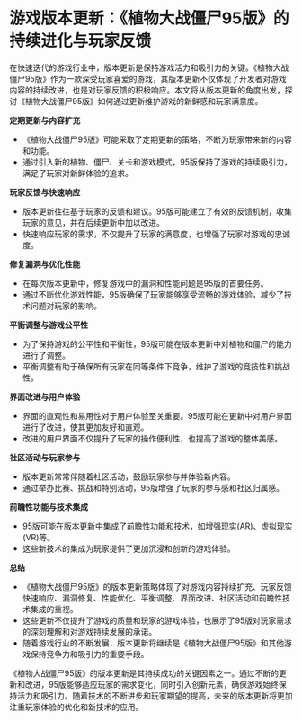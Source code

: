 # 游戏版本更新：《植物大战僵尸95版》的持续进化与玩家反馈

在快速迭代的游戏行业中，版本更新是保持游戏活力和吸引力的关键。《植物大战僵尸95版》作为一款深受玩家喜爱的游戏，其版本更新不仅体现了开发者对游戏内容的持续改进，也是对玩家反馈的积极响应。本文将从版本更新的角度出发，探讨《植物大战僵尸95版》如何通过更新维护游戏的新鲜感和玩家满意度。

**定期更新与内容扩充**
- 《植物大战僵尸95版》可能采取了定期更新的策略，不断为玩家带来新的内容和功能。
- 通过引入新的植物、僵尸、关卡和游戏模式，95版保持了游戏的持续吸引力，满足了玩家对新鲜体验的追求。

**玩家反馈与快速响应**
- 版本更新往往基于玩家的反馈和建议。95版可能建立了有效的反馈机制，收集玩家的意见，并在后续更新中加以改进。
- 快速响应玩家的需求，不仅提升了玩家的满意度，也增强了玩家对游戏的忠诚度。

**修复漏洞与优化性能**
- 在每次版本更新中，修复游戏中的漏洞和性能问题是95版的首要任务。
- 通过不断优化游戏性能，95版确保了玩家能够享受流畅的游戏体验，减少了技术问题对玩家的影响。

**平衡调整与游戏公平性**
- 为了保持游戏的公平性和平衡性，95版可能在版本更新中对植物和僵尸的能力进行了调整。
- 平衡调整有助于确保所有玩家在同等条件下竞争，维护了游戏的竞技性和挑战性。

**界面改进与用户体验**
- 界面的直观性和易用性对于用户体验至关重要。95版可能在更新中对用户界面进行了改进，使其更加友好和直观。
- 改进的用户界面不仅提升了玩家的操作便利性，也提高了游戏的整体美感。

**社区活动与玩家参与**
- 版本更新常常伴随着社区活动，鼓励玩家参与并体验新内容。
- 通过举办比赛、挑战和特别活动，95版增强了玩家的参与感和社区归属感。

**前瞻性功能与技术集成**
- 95版可能在版本更新中集成了前瞻性功能和技术，如增强现实(AR)、虚拟现实(VR)等。
- 这些新技术的集成为玩家提供了更加沉浸和创新的游戏体验。

**总结**
- 《植物大战僵尸95版》的版本更新策略体现了对游戏内容持续扩充、玩家反馈快速响应、漏洞修复、性能优化、平衡调整、界面改进、社区活动和前瞻性技术集成的重视。
- 这些更新不仅提升了游戏的质量和玩家的游戏体验，也展示了95版对玩家需求的深刻理解和对游戏持续发展的承诺。
- 随着游戏行业的不断发展，版本更新将继续是《植物大战僵尸95版》和其他游戏保持竞争力和吸引力的重要手段。

《植物大战僵尸95版》的版本更新是其持续成功的关键因素之一。通过不断的更新和改进，95版能够适应玩家的需求变化，同时引入创新元素，确保游戏始终保持活力和吸引力。随着技术的不断进步和玩家期望的提高，未来的版本更新将更加注重玩家体验的优化和新技术的应用。